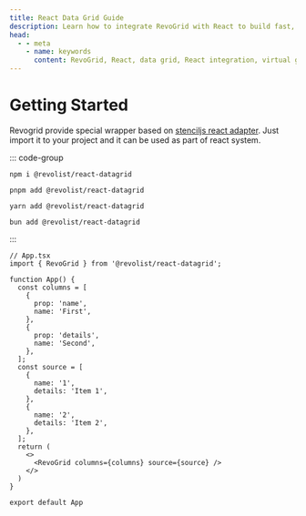 ```yaml
---
title: React Data Grid Guide
description: Learn how to integrate RevoGrid with React to build fast, scalable data grids with support for virtual rows and columns.
head:
  - - meta
    - name: keywords
      content: RevoGrid, React, data grid, React integration, virtual grid, virtual rows, virtual columns, React grid example, grid performance, large data sets, customizable grid, RevoGrid React components
---
```


# Getting Started

Revogrid provide special wrapper based on [stenciljs react adapter](https://www.npmjs.com/package/@stencil/react-output-target). Just import it to your project and it can be used as part of react system.

::: code-group

```npm
npm i @revolist/react-datagrid

```

```pnpm
pnpm add @revolist/react-datagrid
```

```yarn
yarn add @revolist/react-datagrid
```

```bun
bun add @revolist/react-datagrid
```
:::



```tsx
// App.tsx
import { RevoGrid } from '@revolist/react-datagrid';

function App() {
  const columns = [
    {
      prop: 'name',
      name: 'First',
    },
    {
      prop: 'details',
      name: 'Second',
    },
  ];
  const source = [
    {
      name: '1',
      details: 'Item 1',
    },
    {
      name: '2',
      details: 'Item 2',
    },
  ];
  return (
    <>
      <RevoGrid columns={columns} source={source} />
    </>
  )
}

export default App

```

<!--@include: ../../demo/react/react-datagrid.md-->
